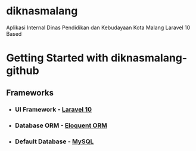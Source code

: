 # diknasmalang
Aplikasi Internal Dinas Pendidikan dan Kebudayaan Kota Malang Laravel 10 Based


# Getting Started with diknasmalang-github

## Frameworks
- ### UI Framework - [Laravel 10](https://laravel.com)
- ### Database ORM - [Eloquent ORM](https://laravel.com/docs/5.0/eloquent)
- ### Default Database - [MySQL](https://www.mysql.com/)
